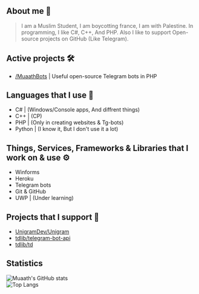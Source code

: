 ## About me 📜
> I am a Muslim Student, I am boycotting france, I am with Palestine.
> In programming, I like C#, C++, And PHP.
> Also I like to support Open-source projects on GitHub (Like Telegram).

## Active projects 🛠
- [/MuaathBots](https://github.com/Muaath5/MuaathBots) | Useful open-source Telegram bots in PHP

## Languages that I use 🧨
- C#  | (Windows/Console apps, And diffrent things)
- C++ | (CP)
- PHP | (Only in creating websites & Tg-bots)
- Python | (I know it, But I don't use it a lot)

## Things, Services, Frameworks & Libraries that I work on & use ⚙
- Winforms
- Heroku
- Telegram bots
- Git & GitHub
- UWP | (Under learning)

## Projects that I support 🔧
- [UnigramDev/Unigram](https://github.com/UnigramDev/Unigram)
- [tdlib/telegram-bot-api](https://github.com/tdlib/telegram-bot-api)
- [tdlib/td](https://github.com/tdlib/td)

## Statistics 
![Muaath's GitHub stats](https://github-readme-stats.vercel.app/api?username=Muaath5&count_private=true&show_icons=true&theme=merko)  
![Top Langs](https://github-readme-stats.vercel.app/api/top-langs/?username=Muaath5&layout=compact&theme=merko)
